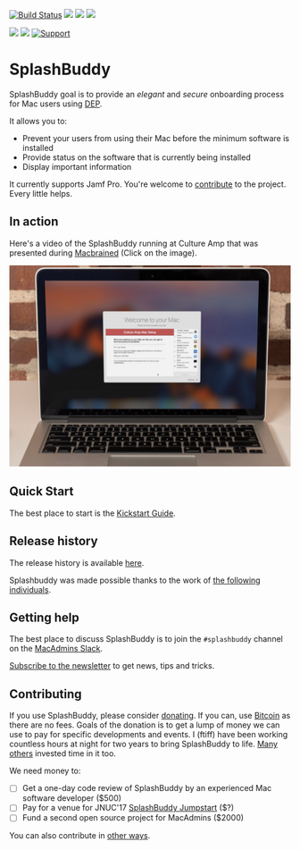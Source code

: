 [![Build Status](https://travis-ci.org/ftiff/SplashBuddy.svg?branch=master)](https://travis-ci.org/ftiff/SplashBuddy)
![](https://img.shields.io/badge/Swift-4.0-brightgreen.svg)
![](https://img.shields.io/badge/macOS-10.12.4-brightgreen.svg)
![](https://img.shields.io/badge/macOS-10.13-brightgreen.svg)


![](https://img.shields.io/badge/Version-1.0-lightgrey.svg)
![](https://img.shields.io/badge/License-Apache%202.0-lightgrey.svg)
[![Support](https://supporterhq.com/api/b/ahkcfnbm4sib0djpa9xhee78p/SplashBuddy)](https://supporterhq.com/support/ahkcfnbm4sib0djpa9xhee78p/SplashBuddy)

# SplashBuddy

SplashBuddy goal is to provide an *elegant* and *secure* onboarding process for Mac users using [DEP](https://www.apple.com/business/dep/). 

It allows you to:

- Prevent your users from using their Mac before the minimum software is installed
- Provide status on the software that is currently being installed
- Display important information

It currently supports Jamf Pro. You're welcome to [contribute](https://github.com/ftiff/SplashBuddy/blob/master/CONTRIBUTING.md) to the project. Every little helps.

## In action

Here's a video of the SplashBuddy running at Culture Amp that was presented during [Macbrained](http://smithjw.me/2017/03/24/Onboarding-talk-at-Macbrained/) (Click on the image).

[![](Assets/CultureAmp-MBP.png)](https://cultureamp.wistia.com/medias/8gpvhpwgn4)

## Quick Start

The best place to start is the [Kickstart Guide](https://github.com/ftiff/SplashBuddy/wiki/30---kickstart-guide).


## Release history

The release history is available [here](CHANGELOG.md).

Splashbuddy was made possible thanks to the work of [the following individuals](THANKS.md).


## Getting help 

The best place to discuss SplashBuddy is to join the `#splashbuddy` channel on the [MacAdmins Slack](https://macadmins.herokuapp.com).

[Subscribe to the newsletter](http://eepurl.com/cZZ50T) to get news, tips and tricks.


## Contributing

If you use SplashBuddy, please consider [donating](https://supporterhq.com/api/b/ahkcfnbm4sib0djpa9xhee78p/SplashBuddy). If you can, use [Bitcoin](bitcoin:1McfDZyLxvPzq5Pc1aMysWHxEDxP2gABeo) as there are no fees. Goals of the donation is to get a lump of money we can use to pay for specific developments and events. I (ftiff) have been working countless hours at night for two years to bring SplashBuddy to life. [Many others](https://github.com/ftiff/SplashBuddy/blob/master/THANKS.md) invested time in it too. 

We need money to:
- [ ] Get a one-day code review of SplashBuddy by an experienced Mac software developer ($500)
- [ ] Pay for a venue for JNUC'17 [SplashBuddy Jumpstart](https://www.jamf.com/jamf-nation/events/jnuc/2017/289/splashbuddy-jumpstart?view=info) ($?)
- [ ] Fund a second open source project for MacAdmins ($2000)

You can also contribute in [other ways](https://github.com/ftiff/SplashBuddy/blob/master/CONTRIBUTING.md).
